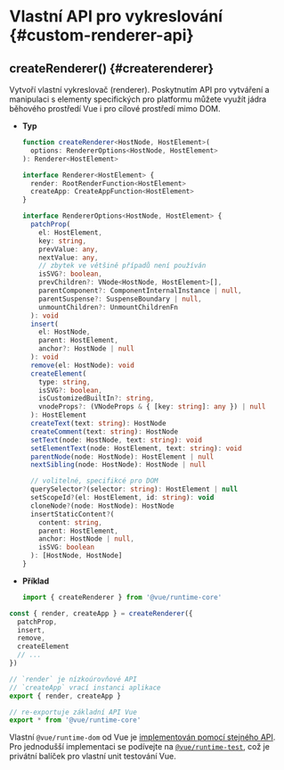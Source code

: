 # Vlastní API pro vykreslování {#custom-renderer-api}

## createRenderer() {#createrenderer}

Vytvoří vlastní vykreslovač (renderer). Poskytnutím API pro vytváření a manipulaci s elementy specifických pro platformu můžete využít jádra běhového prostředí Vue i pro cílové prostředí mimo DOM.

- **Typ**

  ```ts
  function createRenderer<HostNode, HostElement>(
    options: RendererOptions<HostNode, HostElement>
  ): Renderer<HostElement>

  interface Renderer<HostElement> {
    render: RootRenderFunction<HostElement>
    createApp: CreateAppFunction<HostElement>
  }

  interface RendererOptions<HostNode, HostElement> {
    patchProp(
      el: HostElement,
      key: string,
      prevValue: any,
      nextValue: any,
      // zbytek ve většině případů není používán
      isSVG?: boolean,
      prevChildren?: VNode<HostNode, HostElement>[],
      parentComponent?: ComponentInternalInstance | null,
      parentSuspense?: SuspenseBoundary | null,
      unmountChildren?: UnmountChildrenFn
    ): void
    insert(
      el: HostNode,
      parent: HostElement,
      anchor?: HostNode | null
    ): void
    remove(el: HostNode): void
    createElement(
      type: string,
      isSVG?: boolean,
      isCustomizedBuiltIn?: string,
      vnodeProps?: (VNodeProps & { [key: string]: any }) | null
    ): HostElement
    createText(text: string): HostNode
    createComment(text: string): HostNode
    setText(node: HostNode, text: string): void
    setElementText(node: HostElement, text: string): void
    parentNode(node: HostNode): HostElement | null
    nextSibling(node: HostNode): HostNode | null

    // volitelné, specifikcé pro DOM
    querySelector?(selector: string): HostElement | null
    setScopeId?(el: HostElement, id: string): void
    cloneNode?(node: HostNode): HostNode
    insertStaticContent?(
      content: string,
      parent: HostElement,
      anchor: HostNode | null,
      isSVG: boolean
    ): [HostNode, HostNode]
  }
  ```

- **Příklad**

  ```js
  import { createRenderer } from '@vue/runtime-core'

```javascript
const { render, createApp } = createRenderer({
  patchProp,
  insert,
  remove,
  createElement
  // ...
})

// `render` je nízkoúrovňové API
// `createApp` vrací instanci aplikace
export { render, createApp }

// re-exportuje základní API Vue
export * from '@vue/runtime-core'
```

Vlastní `@vue/runtime-dom` od Vue je [implementován pomocí stejného API](https://github.com/vuejs/core/blob/main/packages/runtime-dom/src/index.ts). Pro jednodušší implementaci se podívejte na [`@vue/runtime-test`](https://github.com/vuejs/core/blob/main/packages/runtime-test/src/index.ts), což je privátní balíček pro vlastní unit testování Vue.
